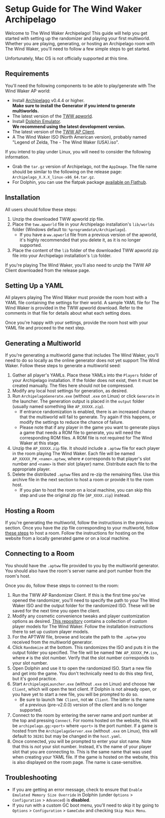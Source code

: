 # Setup Guide for The Wind Waker Archipelago

Welcome to The Wind Waker Archipelago! This guide will help you get started with setting up the randomizer and playing
your first multiworld. Whether you are playing, generating, or hosting an Archipelago room with The Wind Waker, you'll
need to follow a few simple steps to get started.

Unfortunately, Mac OS is not officially supported at this time.

## Requirements

You'll need the following components to be able to play/generate with The Wind Waker AP world:
* Install [Archipelago](https://github.com/ArchipelagoMW/Archipelago/releases) v0.4.4 or higher.\
    **Make sure to install the Generator if you intend to generate multiworlds.**
* The latest version of the [TWW apworld](https://github.com/tanjo3/tww_apworld/releases/latest).
* Install [Dolphin Emulator](https://dolphin-emu.org/download/).\
    **We recommend using the latest development version.**
* The latest version of the [TWW AP Client](https://github.com/tanjo3/wwrando/releases/latest).
* A The Wind Waker ISO (North American version), probably named "Legend of Zelda, The - The Wind Waker (USA).iso".

If you intend to play under Linux, you will need to consider the following information.
* Grab the `tar.gz` version of Archipelago, not the `AppImage`. The file name should be similar to the following on the
release page: `Archipelago_X.X.X_linux-x86_64.tar.gz`.
* For Dolphin, you can use the flatpak package
[available on Flathub](https://flathub.org/apps/org.DolphinEmu.dolphin-emu).

## Installation
All users should follow these steps:
1. Unzip the downloaded TWW apworld zip file.
2. Place the `tww.apworld` file in your Archipelago installation's `lib/worlds` folder (Windows default to:
`%programdata%/Archipelago`).
    * If you have a `ww.apworld` file from a previous version of the apworld, it's highly recommended that you delete
    it, as it is no longer supported.
3. Place the content of the `lib` folder of the downloaded TWW apworld zip file into your Archipelago installation's
`lib` folder.

If you're playing The Wind Waker, you'll also need to unzip the TWW AP Client downloaded from the release page.

## Setting Up a YAML
All players playing The Wind Waker must provide the room host with a YAML file containing the settings for their world.
A sample YAML file for The Wind Waker is provided in the TWW apworld download. Refer to the comments in that file for
details about what each setting does.

Once you're happy with your settings, provide the room host with your YAML file and proceed to the next step.

## Generating a Multiworld
If you're generating a multiworld game that includes The Wind Waker, you'll need to do so locally as the online
generator does not yet support The Wind Waker. Follow these steps to generate a multiworld seed:
1. Gather all player's YAMLs. Place these YAMLs into the `Players` folder of your Archipelago installation. If the
folder does not exist, then it must be created manually. The files here should not be compressed.
2. Modify any local host settings for generation, as desired.
3. Run `ArchipelagoGenerate.exe` (without `.exe` on Linux) or click `Generate` in the launcher. The generation output
is placed in the `output` folder (usually named something like `AP_XXXXX.zip`).
    * If entrance randomization is enabled, there is an increased chance that the multiworld will fail to generate.
    Try again if this happens, or modify the settings to reduce the chance of failure.
    * Please note that if any player in the game you want to generate plays a game that needs a ROM file to generate,
    you will need the corresponding ROM files. A ROM file is not required for The Wind Waker at this stage.
4. Unzip the `AP_XXXXX.zip` file. It should include a `.aptww` file for each player in the room playing The Wind Waker.
Each file will be named `AP_XXXXX_P#_<name>.aptww`, where `#` corresponds to that player's slot number and `<name>` is
their slot (player) name. Distribute each file to the appropriate player.
5. Delete the distributed `.aptww` files and re-zip the remaining files. Use this archive file in the next section to
host a room or provide it to the room host.
    * If you plan to host the room on a local machine, you can skip this step and use the original zip file
    (`AP_XXXX.zip`) instead.

## Hosting a Room
If you're generating the multiworld, follow the instructions in the previous section. Once you have the zip file
corresponding to your multiworld, follow
[these steps](https://archipelago.gg/tutorial/Archipelago/setup/en#hosting-an-archipelago-server) to host a room.
Follow the instructions for hosting on the website from a locally generated game or on a local machine.

## Connecting to a Room
You should have the `.aptww` file provided to you by the multiworld generator. You should also have the room's
server name and port number from the room's host.

Once you do, follow these steps to connect to the room:
1. Run the TWW AP Randomizer Client. If this is the first time you've opened the randomizer, you'll need to specify the
path to your The Wind Waker ISO and the output folder for the randomized ISO. These will be saved for the next time
you open the client.
2. Modify any cosmetic convenience tweaks and player customization options as desired.
[This repository](https://github.com/Sage-of-Mirrors/Custom-Wind-Waker-Player-Models) contains a collection of custom
player models for The Wind Waker. Follow the installation instructions there to set up custom player models.
3. For the APTWW file, browse and locate the path to the `.aptww` you received from the multiworld generator.
4. Click `Randomize` at the bottom. This randomizes the ISO and puts it in the output folder you specified. The file
will be named `TWW AP_XXXXX_P#.iso`, where `#` is the slot number. Verify that the slot number corresponds to your
slot number.
5. Open Dolphin and use it to open the randomized ISO. Start a new file and get into the game. You don't technically
need to do this step first, but it's good practice.
6. Start `ArchipelagoLauncher.exe` (without `.exe` on Linux) and choose `TWW Client`, which will open the text client.
If Dolphin is not already open, or you have yet to start a new file, you will be prompted to do so.
    * Be sure to launch `TWW Client`, not `WW Client`. The latter is the name of a previous (pre-v2.0.0) version of the
    client and is no longer supported.
7. Connect to the room by entering the server name and port number at the top and pressing `Connect`. For rooms hosted
on the website, this will be `archipelago.gg:<port>` where `<port>` is the port number. If a game is hosted from the
`ArchipelagoServer.exe` (without `.exe` on Linux), this will default to `38281` but may be changed in the `host.yaml`.
8. Once connected, you will be prompted to enter your slot name. Note that this is *not* your slot number. Instead, it's
the name of your player slot that you are connecting to. This is the same name that was used when creating your YAML
file. If the game is hosted on the website, this is also displayed on the room page. The name is case-sensitive.

## Troubleshooting

* If you are getting an error message, check to ensure that `Enable Emulated Memory Size Override` in Dolphin
(under `Options` > `Configuration` > `Advanced`) is **disabled**.
* If you run with a custom GC boot menu, you'll need to skip it by going to `Options` > `Configuration` > `GameCube`
and checking `Skip Main Menu`.
